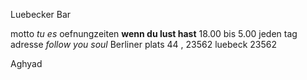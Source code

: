  Luebecker Bar
 
  motto *tu es*
  oefnungzeiten **wenn du lust hast** 18.00 bis 5.00 jeden tag
adresse *follow you soul* Berliner plats 44 , 23562 luebeck 23562


Aghyad
